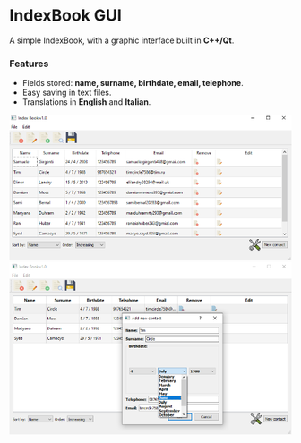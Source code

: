 # IndexBook GUI
A simple IndexBook, with a graphic interface built in **C++/Qt**.

### Features

 - Fields stored: **name, surname, birthdate, email, telephone**.
 - Easy saving in text files.
 - Translations in **English** and **Italian**.

![IndexBookGUI](img/screen_001.png)
![IndexBookGUI](img/screen_002.png)
